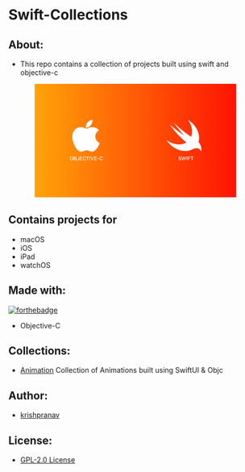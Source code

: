 # Swift-Collections

## About:
- This repo contains a collection of projects built using swift and objective-c

<p align="center">
  <img src="https://github.com/krishpranav/swift-collections/blob/master/swiftobjc_banner.png?raw=true" width="400">
</p>

## Contains projects for 
- macOS
- iOS
- iPad
- watchOS

## Made with:
[![forthebadge](https://forthebadge.com/images/badges/made-with-swift.svg)](https://forthebadge.com)
- Objective-C


## Collections:
- [Animation](https://github.com/krishpranav/swift-collections/tree/master/Animations) Collection of Animations built using SwiftUI & Objc

## Author:
- [krishpranav](https://github.com/krishpranav) 

## License:
- [GPL-2.0 License](https://github.com/krishpranav/swift-collections/blob/master/LICENSE)

